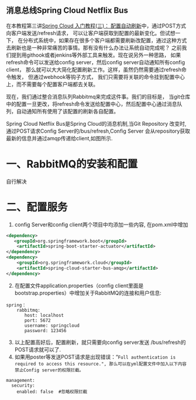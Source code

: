 ## 消息总线Spring Cloud Netflix Bus

在本教程第三讲[Spring Cloud 入门教程(三)： 配置自动刷新](http://www.cnblogs.com/chry/p/7260778.html)中，通过POST方式向客户端发送/refresh请求， 可以让客户端获取到配置的最新变化。但试想一下， 在分布式系统中，如果存在很多个客户端都需要刷新改配置，通过这种方式去刷新也是一种非常痛苦的事情。那有没有什么办法让系统自动完成呢？ 之前我们提到用githook或者jenkins等外部工具来触发。现在说另外一种思路， 如果refresh命令可以发送给config server，然后config server自动通知所有config client， 那么就可以大大简化配置刷新工作。这样，虽然仍然需要通过refresh命令触发， 但通过webhook等钩子方式， 我们只需要将关联的命令挂到配置中心上，而不需要每个配置客户端都去关联。

现在，我们通过整合消息队列Rabbitmq来完成这件事。我们的目标是， 当git仓库中的配置一旦更改，将refresh命令发送给配置中心，然后配置中心通过消息队列，自动通知所有使用了该配置的刷新各自配置。

Spring Cloud Netflix Bus是Spring Cloud的消息机制,当Git Repository 改变时,通过POST请求Config Server的/bus/refresh,Config Server 会从repository获取最新的信息并通过amqp传递给client,如图所示.



# 一、RabbitMQ的安装和配置

自行解决



# 二、配置服务

1. config Server和config client两个项目中均添加一些内容, 在pom.xml中增加

```xml
<dependency>  
   <groupId>org.springframework.boot</groupId>  
    <artifactId>spring-boot-starter-actuator</artifactId>  
</dependency>
<dependency>  
    <groupId>org.springframework.cloud</groupId>  
    <artifactId>spring-cloud-starter-bus-amqp</artifactId>  
</dependency>
```

2. 在配置文件application.properties（config client里面是bootstrap.properties）中增加关于RabbitMQ的连接和用户信息:

```
spring：
    rabbitmq:
       host: localhost
       port: 5672
       username: springcloud
       password: 123456
```

3. 以上配置高好后，配置刷新，就只需要向config server发送 /bus/refresh的POST请求就可以了. 
4. 如果用poster等发送POST请求是出现错误：“`Full authentication is required to access this resource.", 那么可以在yml配置文件中加入以下内容禁止Config server的权限拦截。`

```
management:
  security:
    enabled: false  #忽略权限拦截
```



